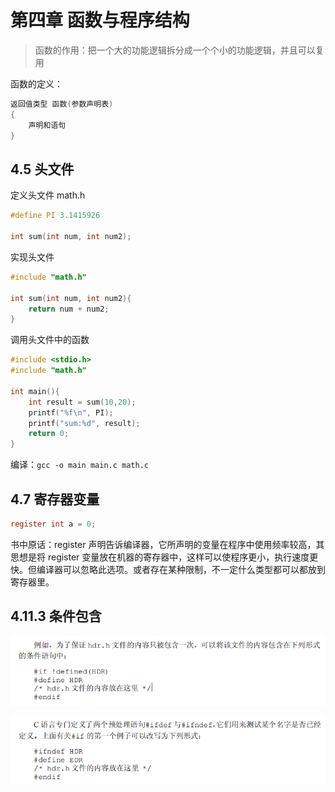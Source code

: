 # 第四章 函数与程序结构

> 函数的作用：把一个大的功能逻辑拆分成一个个小的功能逻辑，并且可以复用

函数的定义：

```c
返回值类型 函数(参数声明表)
{
    声明和语句
}
```

## 4.5 头文件

定义头文件 math.h

```c
#define PI 3.1415926

int sum(int num, int num2);
```

实现头文件

```c
#include "math.h"

int sum(int num, int num2){
    return num + num2;
}
```

调用头文件中的函数

```c
#include <stdio.h>
#include "math.h"

int main(){
    int result = sum(10,20);
    printf("%f\n", PI);
    printf("sum:%d", result);
    return 0;
}
```

编译：`gcc -o main main.c math.c`

## 4.7 寄存器变量

```c
register int a = 0;
```

书中原话：register 声明告诉编译器，它所声明的变量在程序中使用频率较高，其思想是将 register 变量放在机器的寄存器中，这样可以使程序更小，执行速度更快。但编译器可以忽略此选项。或者存在某种限制，不一定什么类型都可以都放到寄存器里。

## 4.11.3 条件包含

![image-20211211231328765](README.assets/image-20211211231328765.png)

![image-20211211231338724](README.assets/image-20211211231338724.png)
